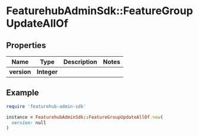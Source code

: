 # FeaturehubAdminSdk::FeatureGroupUpdateAllOf

## Properties

| Name | Type | Description | Notes |
| ---- | ---- | ----------- | ----- |
| **version** | **Integer** |  |  |

## Example

```ruby
require 'featurehub-admin-sdk'

instance = FeaturehubAdminSdk::FeatureGroupUpdateAllOf.new(
  version: null
)
```

